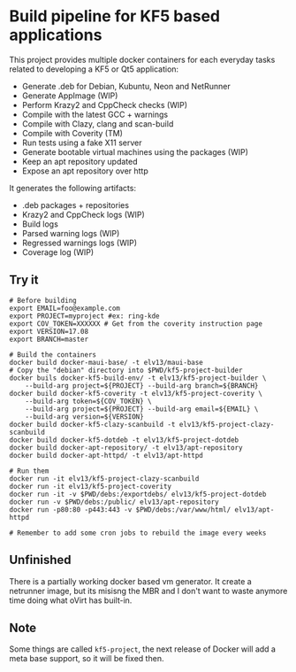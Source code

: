 # Build pipeline for KF5 based applications

This project provides multiple docker containers for each everyday tasks
related to developing a KF5 or Qt5 application:

 * Generate .deb for Debian, Kubuntu, Neon and NetRunner
 * Generate AppImage (WIP)
 * Perform Krazy2 and CppCheck checks (WIP)
 * Compile with the latest GCC + warnings
 * Compile with Clazy, clang and scan-build
 * Compile with Coverity (TM)
 * Run tests using a fake X11 server
 * Generate bootable virtual machines using the packages (WIP)
 * Keep an apt repository updated
 * Expose an apt repository over http

It generates the following artifacts:

 * .deb packages + repositories
 * Krazy2 and CppCheck logs (WIP)
 * Build logs
 * Parsed warning logs (WIP)
 * Regressed warnings logs (WIP)
 * Coverage log (WIP)

## Try it

    # Before building
    export EMAIL=foo@example.com
    export PROJECT=myproject #ex: ring-kde
    export COV_TOKEN=XXXXXX # Get from the coverity instruction page
    export VERSION=17.08
    export BRANCH=master

    # Build the containers
    docker build docker-maui-base/ -t elv13/maui-base
    # Copy the "debian" directory into $PWD/kf5-project-builder
    docker buils docker-kf5-build-env/ -t elv13/kf5-project-builder \
        --build-arg project=${PROJECT} --build-arg branch=${BRANCH}
    docker build docker-kf5-coverity -t elv13/kf5-project-coverity \
        --build-arg token=${COV_TOKEN} \
        --build-arg project=${PROJECT} --build-arg email=${EMAIL} \
        --build-arg version=${VERSION}
    docker build docker-kf5-clazy-scanbuild -t elv13/kf5-project-clazy-scanbuild
    docker build docker-kf5-dotdeb -t elv13/kf5-project-dotdeb
    docker build docker-apt-repository/ -t elv13/apt-repository
    docker build docker-apt-httpd/ -t elv13/apt-httpd

    # Run them
    docker run -it elv13/kf5-project-clazy-scanbuild
    docker run -it elv13/kf5-project-coverity
    docker run -it -v $PWD/debs:/exportdebs/ elv13/kf5-project-dotdeb
    docker run -v $PWD/debs:/public/ elv13/apt-repository
    docker run -p80:80 -p443:443 -v $PWD/debs:/var/www/html/ elv13/apt-httpd

    # Remember to add some cron jobs to rebuild the image every weeks

## Unfinished

There is a partially working docker based vm generator. It create a netrunner
image, but its misisng the MBR and I don't want to waste anymore time doing
what oVirt has built-in.

## Note

Some things are called `kf5-project`, the next release of Docker will add a
meta base support, so it will be fixed then.
